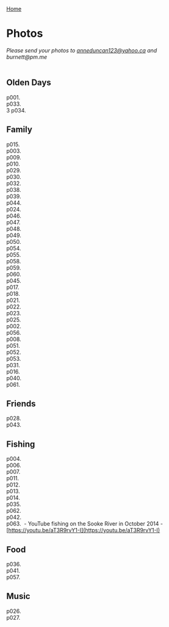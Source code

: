 [Home](./README.md)

# Photos

_Please send your photos to anneduncan123@yahoo.ca and burnett@pm.me_<br><br>

## Olden Days

p001. <img src="./assets/ronduncan001.png" alt=""/><br>
p033. <img src="./assets/ronduncan033.png" alt=""/><br>3 
p034. <img src="./assets/ronduncan034.png" alt=""/><br>

## Family

p015. <img src="./assets/ronduncan015.png" alt=""/><br>
p003. <img src="./assets/ronduncan003.png" alt=""/><br>
p009. <img src="./assets/ronduncan009.png" alt=""/><br>
p010. <img src="./assets/ronduncan010.png" alt=""/><br>
p029. <img src="./assets/ronduncan029.png" alt=""/><br>
p030. <img src="./assets/ronduncan030.png" alt=""/><br>
p032. <img src="./assets/ronduncan032.png" alt=""/><br>
p038. <img src="./assets/ronduncan038.png" alt=""/><br>
p039. <img src="./assets/ronduncan039.png" alt=""/><br>
p044. <img src="./assets/ronduncan044.png" alt=""/><br>
p024. <img src="./assets/ronduncan024.png" alt=""/><br>
p046. <img src="./assets/ronduncan046.png" alt=""/><br>
p047. <img src="./assets/ronduncan047.png" alt=""/><br>
p048. <img src="./assets/ronduncan048.png" alt=""/><br>
p049. <img src="./assets/ronduncan049.png" alt=""/><br>
p050. <img src="./assets/ronduncan050.png" alt=""/><br>
p054. <img src="./assets/ronduncan054.png" alt=""/><br>
p055. <img src="./assets/ronduncan055.png" alt=""/><br>
p058. <img src="./assets/ronduncan058.png" alt=""/><br>
p059. <img src="./assets/ronduncan059.png" alt=""/><br>
p060. <img src="./assets/ronduncan060.png" alt=""/><br>
p045. <img src="./assets/ronduncan045.png" alt=""/><br>
p017. <img src="./assets/ronduncan017.png" alt=""/><br>
p018. <img src="./assets/ronduncan018.png" alt=""/><br> 
p021. <img src="./assets/ronduncan021.png" alt=""/><br>
p022. <img src="./assets/ronduncan022.png" alt=""/><br>
p023. <img src="./assets/ronduncan023.png" alt=""/><br> 
p025. <img src="./assets/ronduncan025.png" alt=""/><br>
p002. <img src="./assets/ronduncan002.png" alt=""/><br>
p056. <img src="./assets/ronduncan056.png" alt=""/><br>
p008. <img src="./assets/ronduncan008.png" alt=""/><br>
p051. <img src="./assets/ronduncan051.png" alt=""/><br>
p052. <img src="./assets/ronduncan052.png" alt=""/><br>
p053. <img src="./assets/ronduncan053.png" alt=""/><br>
p031. <img src="./assets/ronduncan031.png" alt=""/><br>
p016. <img src="./assets/ronduncan016.png" alt=""/><br>
p040. <img src="./assets/ronduncan040.png" alt=""/><br>
p061. <img src="./assets/ronduncan061.png" alt=""/><br>

## Friends

p028. <img src="./assets/ronduncan028.png" alt=""/><br>
p043. <img src="./assets/ronduncan043.png" alt=""/><br> 


## Fishing

p004. <img src="./assets/ronduncan004.png" alt=""/><br> 
p006. <img src="./assets/ronduncan006.png" alt=""/><br>
p007. <img src="./assets/ronduncan007.png" alt=""/><br>
p011. <img src="./assets/ronduncan011.png" alt=""/><br>
p012. <img src="./assets/ronduncan012.png" alt=""/><br>
p013. <img src="./assets/ronduncan013.png" alt=""/><br>
p014. <img src="./assets/ronduncan014.png" alt=""/><br> 
p035. <img src="./assets/ronduncan035.png" alt=""/><br>
p062. <img src="./assets/ronduncan062.png" alt=""/><br>
p042. <img src="./assets/ronduncan042.png" alt=""/><br>
p063. <img src="./assets/ronduncan063.png" alt=""/> - YouTube fishing on the Sooke River in October 2014 - [https://youtu.be/aT3R9rvY1-I](https://youtu.be/aT3R9rvY1-I)<br>

## Food
p036. <img src="./assets/ronduncan036.png" alt=""/><br>
p041. <img src="./assets/ronduncan041.png" alt=""/><br>
p057. <img src="./assets/ronduncan057.png" alt=""/><br>

## Music
p026. <img src="./assets/ronduncan026.png" alt=""/><br>
p027. <img src="./assets/ronduncan027.png" alt=""/><br>








